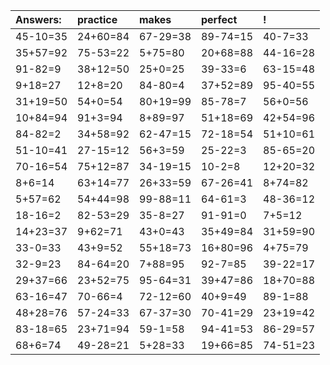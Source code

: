 | Answers: | practice | makes | perfect | ! |
| :--- | :--- | :--- | :--- | :--- |
| 45-10=35 | 24+60=84 | 67-29=38 | 89-74=15 | 40-7=33 | 
| 35+57=92 | 75-53=22 | 5+75=80 | 20+68=88 | 44-16=28 | 
| 91-82=9 | 38+12=50 | 25+0=25 | 39-33=6 | 63-15=48 | 
| 9+18=27 | 12+8=20 | 84-80=4 | 37+52=89 | 95-40=55 | 
| 31+19=50 | 54+0=54 | 80+19=99 | 85-78=7 | 56+0=56 | 
| 10+84=94 | 91+3=94 | 8+89=97 | 51+18=69 | 42+54=96 | 
| 84-82=2 | 34+58=92 | 62-47=15 | 72-18=54 | 51+10=61 | 
| 51-10=41 | 27-15=12 | 56+3=59 | 25-22=3 | 85-65=20 | 
| 70-16=54 | 75+12=87 | 34-19=15 | 10-2=8 | 12+20=32 | 
| 8+6=14 | 63+14=77 | 26+33=59 | 67-26=41 | 8+74=82 | 
| 5+57=62 | 54+44=98 | 99-88=11 | 64-61=3 | 48-36=12 | 
| 18-16=2 | 82-53=29 | 35-8=27 | 91-91=0 | 7+5=12 | 
| 14+23=37 | 9+62=71 | 43+0=43 | 35+49=84 | 31+59=90 | 
| 33-0=33 | 43+9=52 | 55+18=73 | 16+80=96 | 4+75=79 | 
| 32-9=23 | 84-64=20 | 7+88=95 | 92-7=85 | 39-22=17 | 
| 29+37=66 | 23+52=75 | 95-64=31 | 39+47=86 | 18+70=88 | 
| 63-16=47 | 70-66=4 | 72-12=60 | 40+9=49 | 89-1=88 | 
| 48+28=76 | 57-24=33 | 67-37=30 | 70-41=29 | 23+19=42 | 
| 83-18=65 | 23+71=94 | 59-1=58 | 94-41=53 | 86-29=57 | 
| 68+6=74 | 49-28=21 | 5+28=33 | 19+66=85 | 74-51=23 | 
